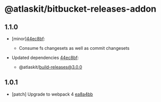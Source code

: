# @atlaskit/bitbucket-releases-addon

## 1.1.0

- [minor][44ec8bf](https://bitbucket.org/atlassian/atlaskit-mk-2/commits/44ec8bf):

  - Consume fs changesets as well as commit changesets

- Updated dependencies [44ec8bf](https://bitbucket.org/atlassian/atlaskit-mk-2/commits/44ec8bf):
  - @atlaskit/build-releases@3.0.0

## 1.0.1

- [patch] Upgrade to webpack 4 [ea8a4bb](https://bitbucket.org/atlassian/atlaskit-mk-2/commits/ea8a4bb)
